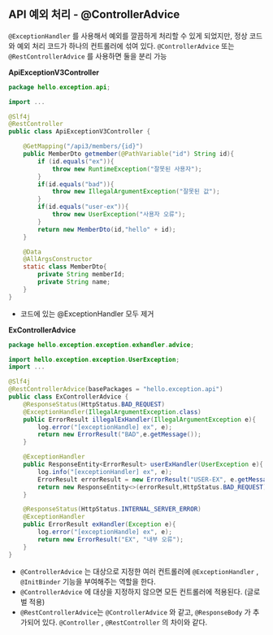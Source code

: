 ## API 예외 처리 - @ControllerAdvice
`@ExceptionHandler` 를 사용해서 예외를 깔끔하게 처리할 수 있게 되었지만, 정상 코드와 예외 처리 코드가 하나의
컨트롤러에 섞여 있다. `@ControllerAdvice` 또는 `@RestControllerAdvice` 를 사용하면 둘을 분리 가능

**ApiExceptionV3Controller**
```java
package hello.exception.api;

import ...

@Slf4j
@RestController
public class ApiExceptionV3Controller {

    @GetMapping("/api3/members/{id}")
    public MemberDto getmember(@PathVariable("id") String id){
        if (id.equals("ex")){
            throw new RuntimeException("잘못된 사용자");
        }
        if(id.equals("bad")){
            throw new IllegalArgumentException("잘못된 값");
        }
        if(id.equals("user-ex")){
            throw new UserException("사용자 오류");
        }
        return new MemberDto(id,"hello" + id);
    }

    @Data
    @AllArgsConstructor
    static class MemberDto{
        private String memberId;
        private String name;
    }
}
```
- 코드에 있는 @ExceptionHandler 모두 제거

**ExControllerAdvice**
```java
package hello.exception.exception.exhandler.advice;

import hello.exception.exception.UserException;
import ...

@Slf4j
@RestControllerAdvice(basePackages = "hello.exception.api")
public class ExControllerAdvice {
    @ResponseStatus(HttpStatus.BAD_REQUEST)
    @ExceptionHandler(IllegalArgumentException.class)
    public ErrorResult illegalExHandler(IllegalArgumentException e){
        log.error("[exceptionHandle] ex", e);
        return new ErrorResult("BAD",e.getMessage());
    }

    @ExceptionHandler
    public ResponseEntity<ErrorResult> userExHandler(UserException e){
        log.info("[exceptionHandler] ex", e);
        ErrorResult errorResult = new ErrorResult("USER-EX", e.getMessage());
        return new ResponseEntity<>(errorResult,HttpStatus.BAD_REQUEST);
    }

    @ResponseStatus(HttpStatus.INTERNAL_SERVER_ERROR)
    @ExceptionHandler
    public ErrorResult exHandler(Exception e){
        log.error("[exceptionHandle] ex", e);
        return new ErrorResult("EX", "내부 오류");
    }
}
```
- `@ControllerAdvice` 는 대상으로 지정한 여러 컨트롤러에 `@ExceptionHandler` , `@InitBinder` 기능을 부여해주는 역할을 한다.
- `@ControllerAdvice` 에 대상을 지정하지 않으면 모든 컨트롤러에 적용된다. (글로벌 적용) 
- `@RestControllerAdvice`는 `@ControllerAdvice` 와 같고, `@ResponseBody` 가 추가되어 있다. `@Controller` , `@RestController` 의 차이와 같다.

